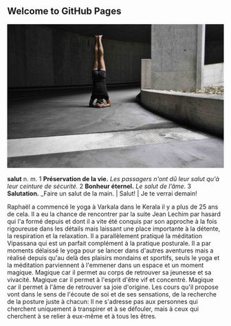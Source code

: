 ## Welcome to GitHub Pages

![sirshasana homepage](https://github.com/raphaaile/salut/blob/master/sirshasana%20homepage.jpg)

**salut** n. m. 
1 **Préservation de la vie.** _Les passagers n'ont dû leur salut qu'à leur ceinture de sécurité._ 
2 **Bonheur éternel.** _Le salut de l’âme._
3 **Salutation.** _Faire un salut de la main. | Salut! | Je te verrai demain!

Raphaël a commencé le yoga à Varkala dans le Kerala il y a plus de 25 ans de cela. Il a eu la chance de rencontrer par la suite Jean Lechim par hasard qui l'a formé depuis et dont il a vite été conquis par son approche à la fois rigoureuse dans les détails mais laissant une place importante à la détente, la respiration et la relaxation. 
        Il a parallèlement pratiqué la méditation Vipassana qui est un parfait complément à la pratique posturale. Il a par moments délaissé le yoga pour se lancer dans d'autres aventures mais a réalisé depuis qu'au delà des plaisirs mondains et sportifs, seuls le yoga et la méditation parviennent à l'emmener dans un espace et un moment magique.
        Magique car il permet au corps de retrouver sa jeunesse et sa vivacité. Magique car il permet à l'esprit d'être vif et concentré. Magique car il permet à l'âme de retrouver sa joie d'origine. Les cours qu'il propose vont dans le sens de l'écoute de soi et de ses sensations, de la recherche de la posture juste à chacun: Il ne s'adresse pas aux personnes qui cherchent uniquement à transpirer et à se défouler, mais à ceux qui cherchent à se relier à eux-même et à tous les êtres.

